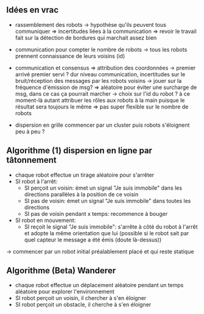 ## Idées en vrac
* rassemblement des robots -> hypothèse qu'ils peuvent tous communiquer
=> incertitudes liées à la communication => revoir le travail fait sur la détection de bordures qui marchait assez bien

* communication pour compter le nombre de robots -> tous les robots prennent connaissance de leurs voisins (id)

* communication et consensus => attribution des coordonnées
	-> premier arrivé premier servi ? dur niveau communication, incertitudes sur le bruit/réception des messages par les robots voisins
		-> jouer sur la fréquence d'émission de msg? => aléatoire pour éviter une surcharge de msg, dans ce cas ça pourrait marcher
	-> choix sur l'id du robot ? à ce moment-là autant attribuer les rôles aux robots à la main puisque le résultat sera toujours le même => pas super flexible sur le nombre de robots

* dispersion en grille
commencer par un cluster puis robots s'éloignent peu à peu ?

## Algorithme (1) dispersion en ligne par tâtonnement
- chaque robot effectue un tirage aléatoire pour s'arrêter
- SI robot à l'arrêt:
	- SI perçoit un voisin: émet un signal "Je suis immobile" dans les directions 	parallèles à la position de ce voisin
	- SI pas de voisin: émet un signal "Je suis immobile" dans toutes les directions
	- SI pas de voisin pendant x temps: recommence à bouger
- SI robot en mouvement:
	- SI reçoit le signal "Je suis immobile": s'arrête à côté du robot à l'arrêt et 	adopte la même orientation que lui (possible si le robot sait par quel capteur le 	message a été émis (doute là-dessus))

-> commencer par un robot initial préalablement placé et qui reste statique


## Algorithme (Beta) Wanderer
- chaque robot effectue un déplacement aléatoire pendant un temps aléatoire pour explorer l'environnement
- SI robot perçoit un voisin, il chercher à s'en éloigner
- SI robot perçoit un obstacle, il cherche à s'en éloigner